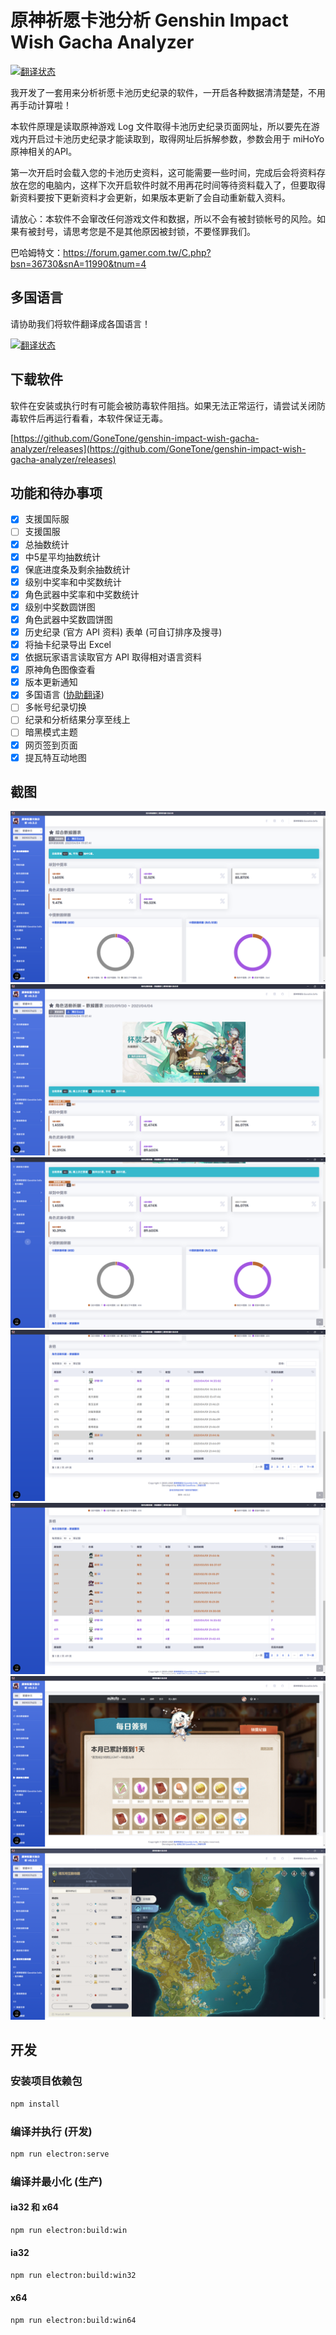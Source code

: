 # 原神祈愿卡池分析 Genshin Impact Wish Gacha Analyzer

[![翻译状态](https://weblate.reh.tw/widgets/genshin-impact-wish-gacha-analyzer/-/svg-badge.svg)](https://weblate.reh.tw/engage/genshin-impact-wish-gacha-analyzer/)

我开发了一套用来分析祈愿卡池历史纪录的软件，一开启各种数据清清楚楚，不用再手动计算啦！

本软件原理是读取原神游戏 Log 文件取得卡池历史纪录页面网址，所以要先在游戏内开启过卡池历史纪录才能读取到，取得网址后拆解参数，参数会用于 miHoYo 原神相关的API。

第一次开启时会载入您的卡池历史资料，这可能需要一些时间，完成后会将资料存放在您的电脑内，这样下次开启软件时就不用再花时间等待资料载入了，但要取得新资料要按下更新资料才会更新，如果版本更新了会自动重新载入资料。

请放心：本软件不会窜改任何游戏文件和数据，所以不会有被封锁帐号的风险。如果有被封号，请思考您是不是其他原因被封锁，不要怪罪我们。

巴哈姆特文：<https://forum.gamer.com.tw/C.php?bsn=36730&snA=11990&tnum=4>

## 多国语言

请协助我们将软件翻译成各国语言！

[![翻译状态](https://weblate.reh.tw/widgets/genshin-impact-wish-gacha-analyzer/-/open-graph.png)](https://weblate.reh.tw/engage/genshin-impact-wish-gacha-analyzer/)

## 下载软件

软件在安装或执行时有可能会被防毒软件阻挡。如果无法正常运行，请尝试关闭防毒软件后再运行看看，本软件保证无毒。

[https://github.com/GoneTone/genshin-impact-wish-gacha-analyzer/releases](https://github.com/GoneTone/genshin-impact-wish-gacha-analyzer/releases)

## 功能和待办事项

- [x] 支援国际服
- [ ] 支援国服
- [x] 总抽数统计
- [x] 中5星平均抽数统计
- [x] 保底进度条及剩余抽数统计
- [x] 级别中奖率和中奖数统计
- [x] 角色武器中奖率和中奖数统计
- [x] 级别中奖数圆饼图
- [x] 角色武器中奖数圆饼图
- [x] 历史纪录 (官方 API 资料) 表单 (可自订排序及搜寻)
- [x] 将抽卡纪录导出 Excel
- [x] 依据玩家语言读取官方 API 取得相对语言资料
- [x] 原神角色图像查看
- [x] 版本更新通知
- [x] 多国语言 ([协助翻译](https://weblate.reh.tw/engage/genshin-impact-wish-gacha-analyzer/))
- [ ] 多帐号纪录切换
- [ ] 纪录和分析结果分享至线上
- [ ] 暗黑模式主题
- [X] 网页签到页面
- [X] 提瓦特互动地图

## 截图

![综合数据图表](/images/1.png)
![角色活动祈愿 - 数据图表](/images/2.png)
![中奖率](/images/3.png)
![表格 1](/images/4.png)
![表格 2](/images/5.png)
![每日签到](/images/6.png)
![提瓦特互动地图](/images/7.png)

## 开发

### 安装项目依赖包

```bash
npm install
```

### 编译并执行 (开发)

```bash
npm run electron:serve
```

### 编译并最小化 (生产)

#### ia32 和 x64

```bash
npm run electron:build:win
```

#### ia32

```bash
npm run electron:build:win32
```

#### x64

```bash
npm run electron:build:win64
```
